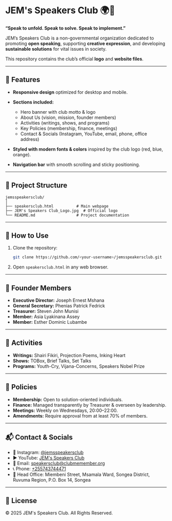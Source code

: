 # JEM's Speakers Club 🌍🎤

**“Speak to unfold. Speak to solve. Speak to implement.”**

JEM’s Speakers Club is a non-governmental organization dedicated to promoting **open speaking**, supporting **creative expression**, and developing **sustainable solutions** for vital issues in society.

This repository contains the club’s official **logo** and **website files**.

---

## 🚀 Features

* **Responsive design** optimized for desktop and mobile.
* **Sections included:**

  * Hero banner with club motto & logo
  * About Us (vision, mission, founder members)
  * Activities (writings, shows, and programs)
  * Key Policies (membership, finance, meetings)
  * Contact & Socials (Instagram, YouTube, email, phone, office address)
* **Styled with modern fonts & colors** inspired by the club logo (red, blue, orange).
* **Navigation bar** with smooth scrolling and sticky positioning.

---

## 📂 Project Structure

```
jemsspeakersclub/
│
├── speakersclub.html          # Main webpage
├── JEM's Speakers Club_Logo.jpg  # Official logo
└── README.md                  # Project documentation
```

---

## 🔧 How to Use

1. Clone the repository:

   ```bash
   git clone https://github.com/<your-username>/jemsspeakersclub.git
   ```
2. Open `speakersclub.html` in any web browser.

---

## 👥 Founder Members

* **Executive Director:** Joseph Ernest Mshana
* **General Secretary:** Phenias Patrick Fedrick
* **Treasurer:** Steven John Munisi
* **Member:** Asia Lyakinana Assey
* **Member:** Esther Dominic Lubambe

---

## 📢 Activities

* **Writings:** Shairi Fikiri, Projection Poems, Inking Heart
* **Shows:** TOBox, Brief Talks, Set Talks
* **Programs:** Youth-Cry, Vijana-Concerns, Speakers Nobel Prize

---

## 📜 Policies

* **Membership:** Open to solution-oriented individuals.
* **Finance:** Managed transparently by Treasurer & overseen by leadership.
* **Meetings:** Weekly on Wednesdays, 20:00–22:00.
* **Amendments:** Require approval from at least 70% of members.

---

## 📬 Contact & Socials

* 📸 Instagram: [@jemsspeakersclub](https://www.instagram.com/jemsspeakersclub/)
* ▶️ YouTube: [JEM's Speakers Club](https://www.youtube.com/@jemsspeakersclub)
* 📧 Email: [speakersclub@clubmemember.org](mailto:speakersclub@clubmemember.org)
* 📞 Phone: [+255743744471](tel:+255743744471)
* 🏢 Head Office: Miembeni Street, Msamala Ward, Songea District, Ruvuma Region, P.O. Box 14, Songea

---

## 📄 License

© 2025 JEM's Speakers Club. All Rights Reserved.
